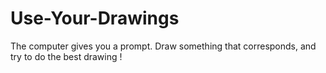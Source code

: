 # Use-Your-Drawings
The computer gives you a prompt. Draw something that corresponds, and try to do the best drawing !
